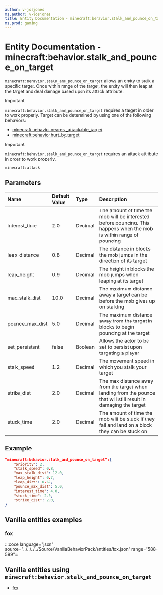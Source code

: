 ```yaml
---
author: v-josjones
ms.author: v-josjones
title: Entity Documentation - minecraft:behavior.stalk_and_pounce_on_target
ms.prod: gaming
---
```


# Entity Documentation - minecraft:behavior.stalk_and_pounce_on_target

`minecraft:behavior.stalk_and_pounce_on_target` allows an entity to stalk a specific target. Once within range of the target, the entity will then leap at the target and deal damage based upon its attack attribute.

> [!IMPORTANT]
> `minecraft:behavior.stalk_and_pounce_on_target` requires a target in order to work properly. Target can be determined by using one of the following behaviors:
>
>- [minecraft:behavior.nearest_attackable_target](minecraftBehavior_nearest_attackable_target.md)
>- [minecraft:behavior.hurt_by_target](minecraftBehavior_hurt_by_target.md)

> [!IMPORTANT]
> `minecraft:behavior.stalk_and_pounce_on_target` requires an attack attribute in order to work properly.
>
> `minecraft:attack`

## Parameters

|Name |Default Value  |Type  |Description  |
|:----------|:----------|:----------|:----------|
|interest_time| 2.0| Decimal|  The amount of time the mob will be interested before pouncing. This happens when the mob is within range of pouncing |
|leap_distance| 0.8| Decimal| The distance in blocks the mob jumps in the direction of its target |
|leap_height| 0.9| Decimal|  The height in blocks the mob jumps when leaping at its target |
|max_stalk_dist| 10.0| Decimal|  The maximum distance away a target can be before the mob gives up on stalking |
|pounce_max_dist| 5.0| Decimal|  The maximum distance away from the target in blocks to begin pouncing at the target |
|set_persistent| false| Boolean|  Allows the actor to be set to persist upon targeting a player |
|stalk_speed| 1.2| Decimal| The movement speed in which you stalk your target |
|strike_dist| 2.0| Decimal|  The max distance away from the target when landing from the pounce that will still result in damaging the target |
|stuck_time| 2.0| Decimal|  The amount of time the mob will be stuck if they fail and land on a block they can be stuck on |

## Example

```json
"minecraft:behavior.stalk_and_pounce_on_target":{
    "priority": 2,
    "stalk_speed": 0.8,
    "max_stalk_dist": 12.0,
    "leap_height": 0.7,
    "leap_dist": 0.65,
    "pounce_max_dist": 5.0,
    "interest_time": 4.0,
    "stuck_time": 2.0,
    "strike_dist": 2.0,
}
```

## Vanilla entities examples

### fox

:::code language="json" source="../../../../Source/VanillaBehaviorPack/entities/fox.json" range="588-599":::

## Vanilla entities using `minecraft:behavior.stalk_and_pounce_on_target`

- [fox](../../../../Source/VanillaBehaviorPack_Snippets/entities/fox.md)
